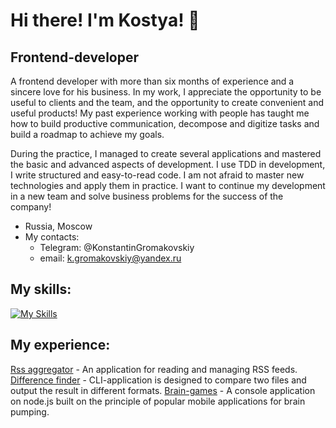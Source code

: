 # Hi there! I'm Kostya! 👋


## Frontend-developer 

A frontend developer with more than six months of experience and a sincere love for his business. In my work, I appreciate the opportunity to be useful to clients and the team, and the opportunity to create convenient and useful products! My past experience working with people has taught me how to build productive communication, decompose and digitize tasks and build a roadmap to achieve my goals.

During the practice, I managed to create several applications and mastered the basic and advanced aspects of development. I use TDD in development, I write structured and easy-to-read code. I am not afraid to master new technologies and apply them in practice.
I want to continue my development in a new team and solve business problems for the success of the company!

* Russia, Moscow
* My contacts:
  * Telegram: @KonstantinGromakovskiy
  * email: k.gromakovskiy@yandex.ru
 
## My skills: 
[![My Skills](https://skillicons.dev/icons?i=js,html,css,react,nodejs,jquery,webpack,sass,jest,bootstrap,babel,git&perline=6)](https://skillicons.dev)

## My experience:
[Rss aggregator](https://github.com/Konstantin-Gromakovskiy/Rss-aggregator) - An application for reading and managing RSS feeds.
[Difference finder](https://github.com/Konstantin-Gromakovskiy/Difference-finder) - CLI-application is designed to compare two files and output the result in different formats.
[Brain-games](https://github.com/Konstantin-Gromakovskiy/Brain-games) - A console application on node.js built on the principle of popular mobile applications for brain pumping.


<!--
**Konstantin-Gromakovskiy/Konstantin-Gromakovskiy** is a ✨ _special_ ✨ repository because its `README.md` (this file) appears on your GitHub profile.

Here are some ideas to get you started:

- 🔭 I’m currently working on ...
- 🌱 I’m currently learning ...
- 👯 I’m looking to collaborate on ...
- 🤔 I’m looking for help with ...
- 💬 Ask me about ...
- 📫 How to reach me: ...
- 😄 Pronouns: ...
- ⚡ Fun fact: ...
-->
